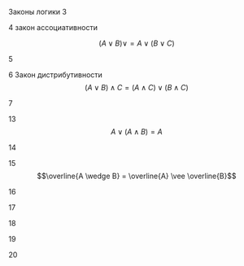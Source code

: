 Законы логики
3



4
закон ассоциативности 

$$ (A \vee B) \vee = A \vee (B \vee C) $$


5



6 Закон дистрибутивности
$$ (A\vee B)\wedge C = (A \wedge C) \vee (B \wedge C) $$

7


13
$$ A \vee (A \wedge B)=A $$

14


15 $$\overline{A \wedge B} = \overline{A} \vee \overline{B}$$


16


17


18


19


20


